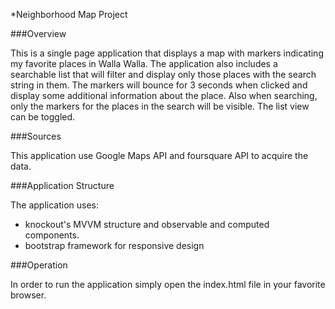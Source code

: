 *Neighborhood Map Project

###Overview

This is a single page application that displays a map with
markers indicating my favorite places in Walla Walla. The
application also includes a searchable list that will filter
and display only those places with the search string in them.
The markers will bounce for 3 seconds when clicked and display
some additional information about the place. Also when searching,
only the markers for the places in the search will be visible. The list
view can be toggled.

###Sources

This application use Google Maps API and foursquare API to acquire
the data.

###Application Structure

The application uses:
* knockout's MVVM structure and observable and computed components.
* bootstrap framework for responsive design

###Operation

In order to run the application simply open the index.html file in
your favorite browser.
